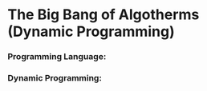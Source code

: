 # The Big Bang of Algotherms (Dynamic Programming)

### Programming Language:


### Dynamic Programming:


